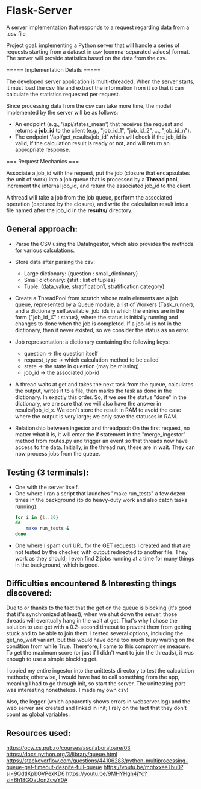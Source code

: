 # Flask-Server

A server implementation that responds to a request regarding data from a .csv file

Project goal: implementing a Python server that will handle a series of requests starting from a dataset in _csv_ (comma-separated values) format.
The server will provide statistics based on the data from the csv.

===== Implementation Details =====

The developed server application is multi-threaded.
When the server starts, it must load the csv file and extract the information from it so that it can calculate the statistics requested per request.

Since processing data from the csv can take more time, the model implemented by the server will be as follows:

- An endpoint (e.g., '/api/states_mean') that receives the request and returns a **job_id** to the client (e.g., "job_id_1", "job_id_2", ..., "job_id_n").
- The endpoint '/api/get_results/job_id' which will check if the job_id is valid, if the calculation result is ready or not, and will return an appropriate response.

=== Request Mechanics ===

Associate a job_id with the request, put the job (closure that encapsulates the unit of work) into a job queue that is processed by a **Thread pool**, increment the internal job_id, and return the associated job_id to the client.

A thread will take a job from the job queue, perform the associated operation (captured by the closure), and write the calculation result into a file named after the job_id in the **results/** directory.

## General approach:

- Parse the CSV using the DataIngestor, which also provides the methods for various calculations.

- Store data after parsing the csv:

  - Large dictionary: {question : small_dictionary}
  - Small dictionary: {stat : list of tuples}
  - Tuple: (data_value, stratification1, stratification category)

- Create a ThreadPool from scratch whose main elements are a job queue, represented by a Queue module, a list of Workers (Task_runner), and a dictionary self.available_job_ids in which the entries are in the form {"job_id_X" : status}, where the status is initially running and changes to done when the job is completed. If a job-id is not in the dictionary, then it never existed, so we consider the status as an error.

- Job representation: a dictionary containing the following keys:

  - question -> the question itself
  - request_type -> which calculation method to be called
  - state -> the state in question (may be missing)
  - job_id -> the associated job-id

- A thread waits at get and takes the next task from the queue, calculates the output, writes it to a file, then marks the task as done in the dictionary. In exactly this order. So, if we see the status "done" in the dictionary, we are sure that we will also have the answer in results/job_id_x. We don't store the result in RAM to avoid the case where the output is very large; we only save the statuses in RAM.

* Relationship between ingestor and threadpool: On the first request, no matter what it is, it will enter the if statement in the "merge_ingestor" method from routes.py and trigger an event so that threads now have access to the data. Initially, in the thread run, these are in wait. They can now process jobs from the queue.

## Testing (3 terminals):

- One with the server itself.
- One where I ran a script that launches "make run_tests" a few dozen times in the background (to do heavy-duty work and also catch tasks running):
  ```bash
  for i in {1..20}
  do
      make run_tests &
  done
  ```
- One where I spam curl URL for the GET requests I created and that are not tested by the checker, with output redirected to another file. They work as they should; I even find 2 jobs running at a time for many things in the background, which is good.

## Difficulties encountered & Interesting things discovered:

Due to or thanks to the fact that the get on the queue is blocking (it's good that it's synchronized at least), when we shut down the server, those threads will eventually hang in the wait at get. That's why I chose the solution to use get with a 0.2-second timeout to prevent them from getting stuck and to be able to join them. I tested several options, including the get_no_wait variant, but this would have done too much busy waiting on the condition from while True. Therefore, I came to this compromise measure. To get the maximum score (or just if I didn't want to join the threads), it was enough to use a simple blocking get.

I copied my entire ingestor into the unittests directory to test the calculation methods; otherwise, I would have had to call something from the app, meaning I had to go through init, so start the server. The unittesting part was interesting nonetheless. I made my own csv!

Also, the logger (which apparently shows errors in webserver.log) and the web server are created and linked in init; I rely on the fact that they don't count as global variables.

## Resources used:

https://ocw.cs.pub.ro/courses/asc/laboratoare/03
https://docs.python.org/3/library/queue.html
https://stackoverflow.com/questions/44106283/python-multiprocessing-queue-get-timeout-despite-full-queue
https://youtu.be/mqhxxeeTbu0?si=9QdtlKpbOVPexKD6
https://youtu.be/9MHYHgh4jYc?si=6h18GQaUonZcwY0A
